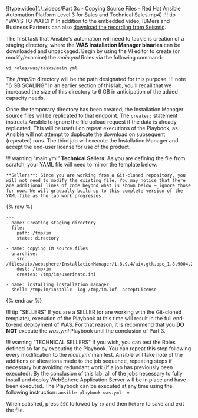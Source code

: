 ![type:video](./_videos/Part 3c - Copying Source Files - Red Hat Ansible Automation Platform Level 3 for Sales and Technical Sales.mp4)
!!! tip "WAYS TO WATCH"
    In addition to the embedded video, IBMers and Business Partners can also <a href="https://ibm.seismic.com/Link/Content/DCTGhq8B8dP4TGMPHQc3C8MdmDq8" target="_blank">download the recording from Seismic</a>.

The first task that Ansible's automation will need to tackle is creation of a staging directory, where the **WAS Installation Manager binaries** can be downloaded and unpackaged. Begin by using the VI editor to create (or modify/examine) the *main.yml* Roles via the following command:

```
vi roles/was/tasks/main.yml
```

The */tmp/im* directory will be the path designated for this purpose.
!!! note "6 GB SCALING"
    In an earlier section of this lab, you'll recall that we increased the size of this directory to 6 GB in anticipation of the added capacity needs.

Once the temporary directory has been created, the Installation Manager source files will be replicated to that endpoint. The ```creates:``` statement instructs Ansible to ignore the file upload request if the data is already replicated. This will be useful on repeat executions of the Playbook, as Ansible will not attempt to duplicate the download on subsequent (repeated) runs. The third job will execute the Installation Manager and accept the end-user license for use of the product.

!!! warning "main.yml"
    **Technical Sellers**: As you are defining the file from scratch, your YAML file will need to mirror the template below.

    **Sellers**: Since you are working from a Git-cloned repository, you will not need to modify the existing file. You may notice that there are additional lines of code beyond what is shown below — ignore those for now. We will gradually build up to this complete version of the YAML file as the lab work progresses.

{% raw %}
```
---
- name: Creating staging directory
  file:
    path: /tmp/im
    state: directory

- name: copying IM source files
  unarchive:
    src: /files/aix/websphere/InstallationManager/1.8.9.4/aix.gtk.ppc_1.8.9004.20190423_2015.zip
    dest: /tmp/im
    creates: /tmp/im/userinstc.ini

- name: installing installation manager
  shell: /tmp/im/installc -log /tmp/im.lof -acceptLicense

```
{% endraw %}

!!! tip "SELLERS"
    If you are a SELLER (or are working with the Git-cloned template), execution of the Playbook at this time will result in the full end-to-end deployment of WAS. For that reason, it is recommend that you **DO NOT** execute the *was.yml* Playbook until the conclusion of Part 3.
    
!!! warning "TECHNICAL SELLERS"
    If you wish, you can test the Roles defined so far by executing the Playbook. You can repeat this step following every modification to the *main.yml* manifest. Ansible will take note of the additions or alterations made to the job sequence, repeating steps if necessary but avoiding redundant work (if a job has previously been executed). By the conclusion of this lab, all of the jobs necessary to fully install and deploy WebSphere Application Server will be in place and have been executed.
    The Playbook can be executed at any time using the following instruction:
    ```
    ansible-playbook was.yml -v
    ```

When satisfied, press ```ESC``` followed by ```:x``` and then ```Return``` to save and exit the file.
